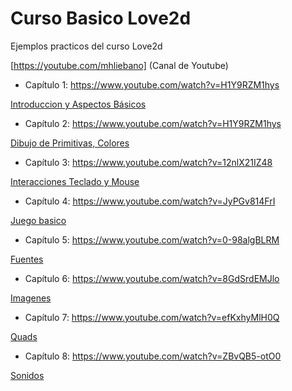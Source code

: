 # Curso Basico Love2d

Ejemplos practicos del curso Love2d

[https://youtube.com/mhliebano] (Canal de Youtube)

- Capítulo 1:
https://www.youtube.com/watch?v=H1Y9RZM1hys

[Introduccion y Aspectos Básicos](capitulo1/)

- Capítulo 2:
https://www.youtube.com/watch?v=H1Y9RZM1hys

[Dibujo de Primitivas, Colores](capitulo2/)

- Capítulo 3:
https://www.youtube.com/watch?v=12nlX21IZ48

[Interacciones Teclado y Mouse](capitulo3/)

- Capítulo 4:
https://www.youtube.com/watch?v=JyPGv814FrI

[Juego basico](capitulo4/)

- Capítulo 5:
https://www.youtube.com/watch?v=0-98algBLRM

[Fuentes](capitulo5/)

- Capítulo 6:
https://www.youtube.com/watch?v=8GdSrdEMJlo

[Imagenes](capitulo6/)

- Capítulo 7:
https://www.youtube.com/watch?v=efKxhyMlH0Q

[Quads](capitulo7/)

- Capítulo 8:
https://www.youtube.com/watch?v=ZBvQB5-otO0

[Sonidos](capitulo8/)

